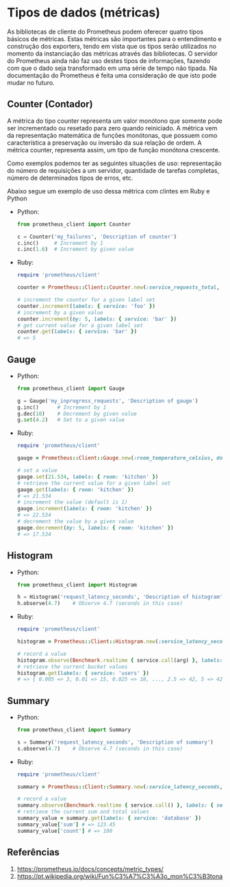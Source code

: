# Tipos de dados (métricas)

As bibliotecas de cliente do Prometheus podem oferecer quatro tipos básicos de métricas. Estas métricas são importantes para o entendimento e construção dos exporters, tendo em vista que os tipos serão utilizados no momento da instanciação das métricas através das bibliotecas. O servidor do Prometheus ainda não faz uso destes tipos de informações, fazendo com que o dado seja transformado em uma série de tempo não tipada. Na documentação do Prometheus é feita uma consideração de que isto pode mudar no futuro. 

## Counter (Contador)

A métrica do tipo counter representa um valor monótono que somente pode ser incrementado ou resetado para zero quando reiniciado. A métrica vem da representação matemática de funções monótonas, que possuem como característica a preservação ou inversão da sua relação de ordem. A métrica counter, representa assim, um tipo de função monótona crescente.

Como exemplos podemos ter as seguintes situações de uso: representação do número de requisições a um servidor, quantidade de tarefas completas, número de determinados tipos de erros, etc.

Abaixo segue um exemplo de uso dessa métrica com clintes em Ruby e Python

- Python:
  ```python
  from prometheus_client import Counter

  c = Counter('my_failures', 'Description of counter')
  c.inc()     # Increment by 1
  c.inc(1.6)  # Increment by given value
  ```

- Ruby:
  ```ruby
  require 'prometheus/client'

  counter = Prometheus::Client::Counter.new(:service_requests_total, docstring: '...', labels: [:service])

  # increment the counter for a given label set
  counter.increment(labels: { service: 'foo' })
  # increment by a given value
  counter.increment(by: 5, labels: { service: 'bar' })
  # get current value for a given label set
  counter.get(labels: { service: 'bar' })
  # => 5
  ```
  
## Gauge

- Python:
  ```python
  from prometheus_client import Gauge

  g = Gauge('my_inprogress_requests', 'Description of gauge')
  g.inc()      # Increment by 1
  g.dec(10)    # Decrement by given value
  g.set(4.2)   # Set to a given value
  ```

- Ruby:
  ```ruby
  require 'prometheus/client'

  gauge = Prometheus::Client::Gauge.new(:room_temperature_celsius, docstring: '...', labels: [:room])

  # set a value
  gauge.set(21.534, labels: { room: 'kitchen' })
  # retrieve the current value for a given label set
  gauge.get(labels: { room: 'kitchen' })
  # => 21.534
  # increment the value (default is 1)
  gauge.increment(labels: { room: 'kitchen' })
  # => 22.534
  # decrement the value by a given value
  gauge.decrement(by: 5, labels: { room: 'kitchen' })
  # => 17.534
  ```

## Histogram

- Python:
  ```python
  from prometheus_client import Histogram
  
  h = Histogram('request_latency_seconds', 'Description of histogram')
  h.observe(4.7)    # Observe 4.7 (seconds in this case)
  ```

- Ruby:
  ```ruby
  require 'prometheus/client'

  histogram = Prometheus::Client::Histogram.new(:service_latency_seconds, docstring: '...', labels: [:service])

  # record a value
  histogram.observe(Benchmark.realtime { service.call(arg) }, labels: { service: 'users' })
  # retrieve the current bucket values
  histogram.get(labels: { service: 'users' })
  # => { 0.005 => 3, 0.01 => 15, 0.025 => 18, ..., 2.5 => 42, 5 => 42, 10 = >42 }
  ```

## Summary

- Python:
  ```python
  from prometheus_client import Summary
  
  s = Summary('request_latency_seconds', 'Description of summary')
  s.observe(4.7)    # Observe 4.7 (seconds in this case)
  ```
- Ruby:
  ```ruby
  require 'prometheus/client'

  summary = Prometheus::Client::Summary.new(:service_latency_seconds, docstring: '...', labels: [:service])

  # record a value
  summary.observe(Benchmark.realtime { service.call() }, labels: { service: 'database' })
  # retrieve the current sum and total values
  summary_value = summary.get(labels: { service: 'database' })
  summary_value['sum'] # => 123.45
  summary_value['count'] # => 100
  ```
  
## Referências
1. https://prometheus.io/docs/concepts/metric_types/ 
2. https://pt.wikipedia.org/wiki/Fun%C3%A7%C3%A3o_mon%C3%B3tona 
